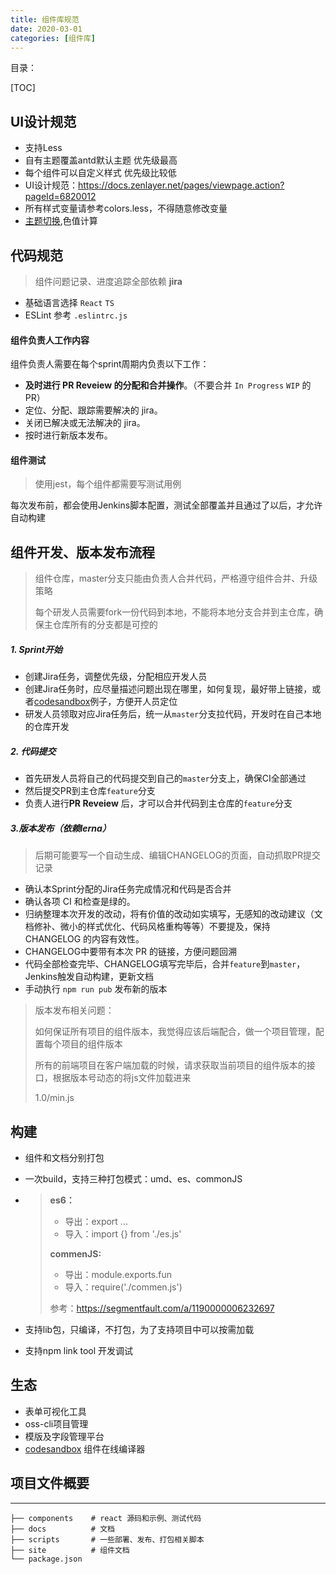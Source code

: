 ```yaml
---
title: 组件库规范
date: 2020-03-01
categories: [组件库]
---
```






目录：

[TOC]





## UI设计规范

- 支持Less
- 自有主题覆盖antd默认主题  优先级最高
- 每个组件可以自定义样式   优先级比较低
- UI设计规范：https://docs.zenlayer.net/pages/viewpage.action?pageId=6820012
- 所有样式变量请参考colors.less，不得随意修改变量
- [主题切换](https://zhuanlan.zhihu.com/p/32422584),色值计算





## 代码规范

> 组件问题记录、进度追踪全部依赖 **jira**

- 基础语言选择 `React` `TS`
- ESLint 参考 `.eslintrc.js`



#### 组件负责人工作内容

组件负责人需要在每个sprint周期内负责以下工作：

- **及时进行 PR Reveiew 的分配和合并操作**。（不要合并 `In Progress` `WIP` 的 PR）
- 定位、分配、跟踪需要解决的 jira。
- 关闭已解决或无法解决的 jira。
- 按时进行新版本发布。



#### 组件测试

> 使用jest，每个组件都需要写测试用例

每次发布前，都会使用Jenkins脚本配置，测试全部覆盖并且通过了以后，才允许自动构建



## 组件开发、版本发布流程

> 组件仓库，master分支只能由负责人合并代码，严格遵守组件合并、升级策略
>
> 每个研发人员需要fork一份代码到本地，不能将本地分支合并到主仓库，确保主仓库所有的分支都是可控的

##### 1. Sprint开始

- 创建Jira任务，调整优先级，分配相应开发人员
- 创建Jira任务时，应尽量描述问题出现在哪里，如何复现，最好带上链接，或者[codesandbox](https://codesandbox.io/s/czsfy?file=/index.js)例子，方便开人员定位
- 研发人员领取对应Jira任务后，统一从`master`分支拉代码，开发时在自己本地的仓库开发

##### 2. 代码提交

- 首先研发人员将自己的代码提交到自己的`master`分支上，确保CI全部通过
- 然后提交PR到主仓库`feature`分支
- 负责人进行**PR Reveiew** 后，才可以合并代码到主仓库的`feature`分支

##### 3.版本发布（依赖lerna）

> 后期可能要写一个自动生成、编辑CHANGELOG的页面，自动抓取PR提交记录

- 确认本Sprint分配的Jira任务完成情况和代码是否合并
- 确认各项 CI 和检查是绿的。
- 归纳整理本次开发的改动，将有价值的改动如实填写，无感知的改动建议（文档修补、微小的样式优化、代码风格重构等等）不要提及，保持 CHANGELOG 的内容有效性。
- CHANGELOG中要带有本次 PR 的链接，方便问题回溯
- 代码全部检查完毕、CHANGELOG填写完毕后，合并`feature`到`master`，Jenkins触发自动构建，更新文档
- 手动执行 `npm run pub` 发布新的版本

> 版本发布相关问题：
>
> 如何保证所有项目的组件版本，我觉得应该后端配合，做一个项目管理，配置每个项目的组件版本
>
> 所有的前端项目在客户端加载的时候，请求获取当前项目的组件版本的接口，根据版本号动态的将js文件加载进来
>
> 1.0/min.js



## 构建

- 组件和文档分别打包

- 一次build，支持三种打包模式：umd、es、commonJS

- > **es6：**
  >
  > - 导出：export ...
  > - 导入：import {} from './es.js'
  >
  > 
  >
  > **commenJS:**
  >
  > - 导出：module.exports.fun
  > - 导入：require('./commen.js')
  >
  > 
  >
  > 参考：https://segmentfault.com/a/1190000006232697

- 支持lib包，只编译，不打包，为了支持项目中可以按需加载

- 支持npm link tool 开发调试



## 生态

- 表单可视化工具
- oss-cli项目管理
- 模版及字段管理平台
- [codesandbox](https://codesandbox.io/s/czsfy) 组件在线编译器



## 项目文件概要

---

```
├── components    # react 源码和示例、测试代码
├── docs          # 文档
├── scripts       # 一些部署、发布、打包相关脚本
├── site          # 组件文档
└── package.json
```